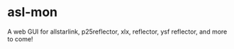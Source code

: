 # asl-mon
A web GUI for allstarlink, p25reflector, xlx, reflector, ysf reflector, and more to come!
